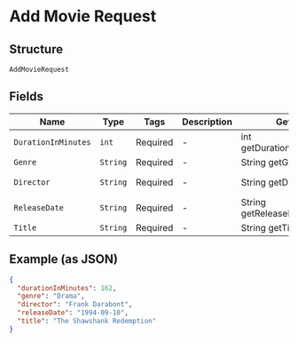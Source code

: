 
# Add Movie Request

## Structure

`AddMovieRequest`

## Fields

| Name | Type | Tags | Description | Getter | Setter |
|  --- | --- | --- | --- | --- | --- |
| `DurationInMinutes` | `int` | Required | - | int getDurationInMinutes() | setDurationInMinutes(int durationInMinutes) |
| `Genre` | `String` | Required | - | String getGenre() | setGenre(String genre) |
| `Director` | `String` | Required | - | String getDirector() | setDirector(String director) |
| `ReleaseDate` | `String` | Required | - | String getReleaseDate() | setReleaseDate(String releaseDate) |
| `Title` | `String` | Required | - | String getTitle() | setTitle(String title) |

## Example (as JSON)

```json
{
  "durationInMinutes": 162,
  "genre": "Drama",
  "director": "Frank Darabont",
  "releaseDate": "1994-09-10",
  "title": "The Shawshank Redemption"
}
```

